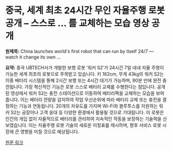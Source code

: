 # 중국, 세계 최초 24시간 무인 자율주행 로봇 공개 – 스스로 … 를 교체하는 모습 영상 공개

**원제목:** China launches world's first robot that can run by itself 24/7 — watch it change its own ...

**요약:** 중국 UBTECH사가 개발한 보행 로봇 ‘워커 S2’가 24시간 7일 내내 자율 주행이 가능한 세계 최초의 로봇으로 주목받고 있습니다.  키 162cm, 무게 43kg의 워커 S2는 이중 배터리 시스템을 통해 2시간 보행 또는 4시간 대기가 가능하며,  90분 만에 완전 충전됩니다.  가장 혁신적인 기능은 로봇 스스로 배터리 교체를 수행한다는 점입니다.  공개된 영상에서 워커 S2는 충전 스테이션으로 이동하여 배터리팩을 교체하는 모습을 보여줍니다.  이는 배터리 잔량을 감지하여 작업 우선순위에 따라 배터리 교체 또는 충전을 결정하는 기능과 연동됩니다.  20개의 자유도를 가지며 Wi-Fi와 블루투스를 지원하는 워커 S2는 공장이나 고객 응대 등 다양한 환경에서 활용될 것으로 기대됩니다.  이 로봇은 인간의 개입 없이 자율적으로 배터리를 관리하여 지속적인 작동을 보장하는 기술력을 선보였습니다.  이는 자율주행 로봇 기술의 새로운 이정표를 제시하며,  향후 서비스 로봇 시장에 큰 영향을 미칠 것으로 예상됩니다.

[원문 링크](https://tech.yahoo.com/ai/articles/china-launches-worlds-first-robot-150000158.html)
